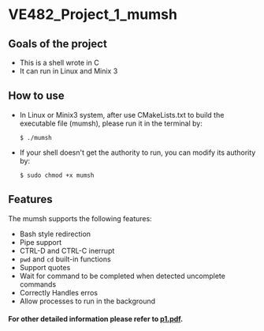 # VE482_Project_1_mumsh

## Goals of the project

- This is a shell wrote in C
- It can run in Linux and Minix 3

## How to use

- In Linux or Minix3 system, after use CMakeLists.txt to build the executable file (mumsh), please run it in the terminal by:

	`$ ./mumsh`

- If your shell doesn't get the authority to run, you can modify its authority by:

	`$ sudo chmod +x mumsh`

## Features
The mumsh supports the following features:
- Bash style redirection
- Pipe support
- CTRL-D and CTRL-C inerrupt
- `pwd` and `cd` built-in functions
- Support quotes
- Wait for command to be completed when detected uncomplete commands
- Correctly Handles erros
- Allow processes to run in the background

#### For other detailed information please refer to [p1.pdf](https://github.com/camelboat/VE482_Project_1/blob/master/p1.pdf).
